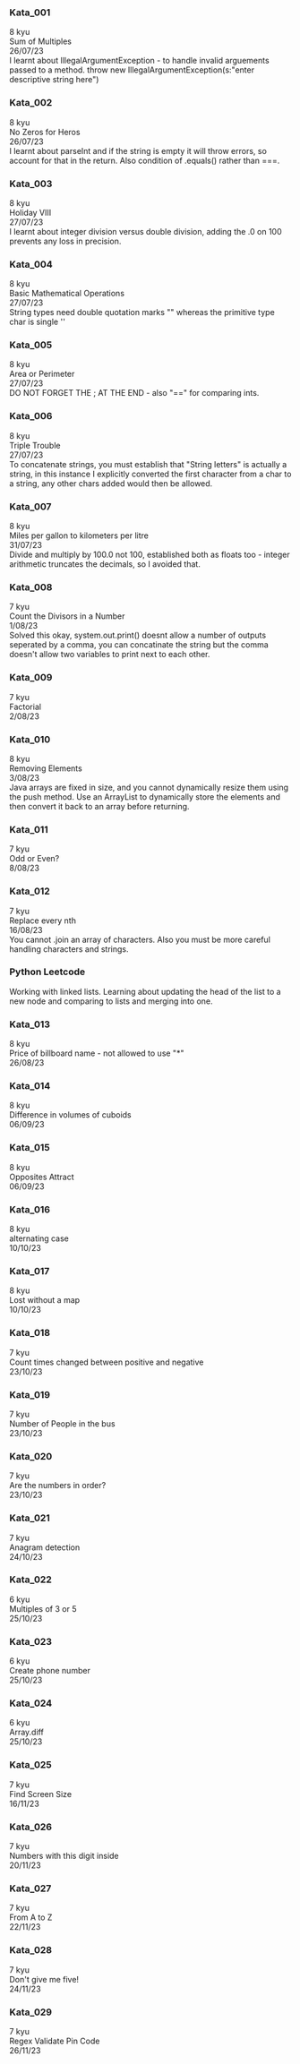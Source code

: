 ### Kata_001
8 kyu <br>
Sum of Multiples <br>
26/07/23 <br>
I learnt about IllegalArgumentException - to handle invalid arguements passed to a method. throw new IllegalArgumentException(s:"enter descriptive string here")

### Kata_002
8 kyu <br>
No Zeros for Heros <br>
26/07/23 <br>
I learnt about parseInt and if the string is empty it will throw errors, so account for that in the return. Also condition of .equals() rather than ===.

### Kata_003
8 kyu <br>
Holiday VIII <br>
27/07/23 <br>
I learnt about integer division versus double division, adding the .0 on 100 prevents any loss in precision.

### Kata_004
8 kyu <br>
Basic Mathematical Operations <br>
27/07/23 <br>
String types need double quotation marks "" whereas the primitive type char is single ''

### Kata_005
8 kyu <br>
Area or Perimeter <br>
27/07/23 <br>
DO NOT FORGET THE ; AT THE END - also "==" for comparing ints.

### Kata_006
8 kyu <br>
Triple Trouble <br>
27/07/23 <br>
To concatenate strings, you must establish that "String letters" is actually a string, in this instance I explicitly converted the first character from a char to a string, any other chars added would then be allowed.

### Kata_007
8 kyu <br>
Miles per gallon to kilometers per litre <br>
31/07/23 <br>
Divide and multiply by 100.0 not 100, established both as floats too - integer arithmetic truncates the decimals, so I avoided that.

### Kata_008
7 kyu <br>
Count the Divisors in a Number <br>
1/08/23 <br>
Solved this okay, system.out.print() doesnt allow a number of outputs seperated by a comma, you can concatinate the string but the comma doesn't allow two variables to print next to each other.

### Kata_009
7 kyu <br>
Factorial <br>
2/08/23

### Kata_010
8 kyu <br>
Removing Elements <br>
3/08/23<br>
Java arrays are fixed in size, and you cannot dynamically resize them using the push method.
Use an ArrayList to dynamically store the elements and then convert it back to an array before returning.
### Kata_011
7 kyu <br>
Odd or Even? <br>
8/08/23<br>

### Kata_012
7 kyu <br>
Replace every nth <br>
16/08/23<br>
You cannot .join an array of characters. Also you must be more careful handling characters and strings.

### Python Leetcode
Working with linked lists. Learning about updating the head of the list to a new node and comparing to lists and merging into one.

### Kata_013
8 kyu <br>
Price of billboard name - not allowed to use "*" <br>
26/08/23<br>

### Kata_014
8 kyu <br>
Difference in volumes of cuboids <br>
06/09/23<br>

### Kata_015
8 kyu <br>
Opposites Attract<br>
06/09/23<br>

### Kata_016
8 kyu <br>
alternating case<br>
10/10/23<br>

### Kata_017
8 kyu <br>
Lost without a map<br>
10/10/23<br>

### Kata_018
7 kyu <br>
Count times changed between positive and negative<br>
23/10/23<br>

### Kata_019
7 kyu <br>
Number of People in the bus<br>
23/10/23<br>

### Kata_020
7 kyu <br>
Are the numbers in order?<br>
23/10/23<br>
### Kata_021
7 kyu <br>
Anagram detection<br>
24/10/23<br>
### Kata_022
6 kyu <br>
Multiples of 3 or 5<br>
25/10/23<br>

### Kata_023
6 kyu <br>
Create phone number<br>
25/10/23<br>

### Kata_024
6 kyu <br>
Array.diff<br>
25/10/23<br>

### Kata_025
7 kyu <br>
Find Screen Size<br>
16/11/23<br>

### Kata_026
7 kyu <br>
Numbers with this digit inside<br>
20/11/23<br>

### Kata_027
7 kyu <br>
From A to Z<br>
22/11/23<br>

### Kata_028
7 kyu <br>
Don't give me five!<br>
24/11/23<br>

### Kata_029
7 kyu <br>
Regex Validate Pin Code<br>
26/11/23<br>